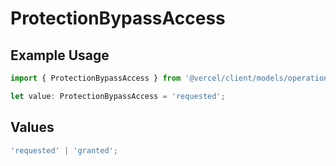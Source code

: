 # ProtectionBypassAccess

## Example Usage

```typescript
import { ProtectionBypassAccess } from '@vercel/client/models/operations';

let value: ProtectionBypassAccess = 'requested';
```

## Values

```typescript
'requested' | 'granted';
```
